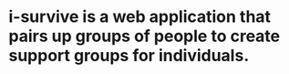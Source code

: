 # i-survive is a web application that pairs up groups of people to create support groups for individuals.
